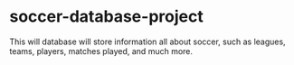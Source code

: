# soccer-database-project
This will database will store information all about soccer, such as leagues, teams, players, matches played, and much more.
